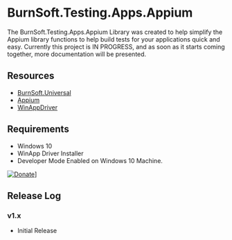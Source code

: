 # BurnSoft.Testing.Apps.Appium

The BurnSoft.Testing.Apps.Appium Library was created to help simplify the Appium library functions to help build tests for your applications quick and easy.
Currently this project is IN PROGRESS, and as soon as it starts coming together, more documentation will be presented.


## Resources
- [BurnSoft.Universal](https://github.com/burnsoftnet/BurnSoft.Universal)
- [Appium](https://appium.io/)
- [WinAppDriver](https://github.com/microsoft/WinAppDriver)

## Requirements

- Windows 10
- WinApp Driver Installer
- Developer Mode Enabled on Windows 10 Machine.

[![Donate](https://www.paypalobjects.com/en_US/i/btn/btn_donateCC_LG.gif)](https://www.paypal.com/cgi-bin/webscr?cmd=_s-xclick&hosted_button_id=JSW8XEMQVH4BE)]


## Release Log

### v1.x

- Initial Release